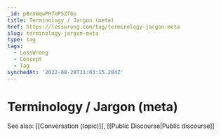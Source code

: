 ```yaml
---
_id: p8nXWqwPH7mPSZf6p
title: Terminology / Jargon (meta)
href: https://lesswrong.com/tag/terminology-jargon-meta
slug: terminology-jargon-meta
type: tag
tags:
  - LessWrong
  - Concept
  - Tag
synchedAt: '2022-08-29T11:03:15.204Z'
---
```


# Terminology / Jargon (meta)

See also: [[Conversation (topic)]], [[Public Discourse|Public discourse]]
